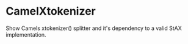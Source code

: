 CamelXtokenizer
===============

Show Camels xtokenizer() splitter and it's dependency to a valid StAX implementation.
